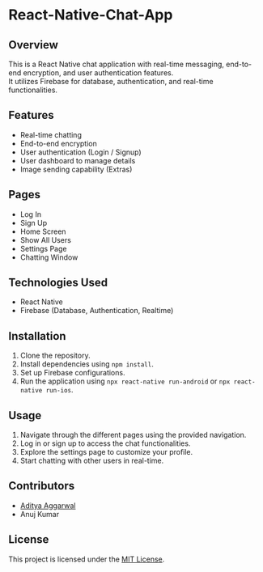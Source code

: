 # React-Native-Chat-App

## Overview
This is a React Native chat application with real-time messaging, end-to-end encryption, and user authentication features. 
<br />
It utilizes Firebase for database, authentication, and real-time functionalities.

## Features
- Real-time chatting
- End-to-end encryption
- User authentication (Login / Signup)
- User dashboard to manage details
- Image sending capability (Extras)

## Pages
- Log In
- Sign Up
- Home Screen
- Show All Users
- Settings Page
- Chatting Window

## Technologies Used
- React Native
- Firebase (Database, Authentication, Realtime)

## Installation
1. Clone the repository.
2. Install dependencies using `npm install`.
3. Set up Firebase configurations.
4. Run the application using `npx react-native run-android` or `npx react-native run-ios`.

## Usage
1. Navigate through the different pages using the provided navigation.
2. Log in or sign up to access the chat functionalities.
3. Explore the settings page to customize your profile.
4. Start chatting with other users in real-time.

## Contributors
- <a href="https://github.com/Ash4457">Aditya Aggarwal</a>
- Anuj Kumar

## License
This project is licensed under the [MIT License](LICENSE).
